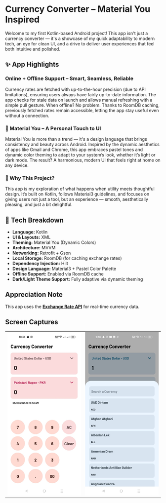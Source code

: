 # Currency Converter – Material You Inspired

Welcome to my first Kotlin-based Android project! This app isn't just a currency converter — it's a showcase of my quick adaptability to modern tech, an eye for clean UI, and a drive to deliver user experiences that feel both intuitive and polished.

## ✨ App Highlights

### Online + Offline Support – Smart, Seamless, Reliable

Currency rates are fetched with up-to-the-hour precision (due to API limitations), ensuring users always have fairly up-to-date information. The app checks for stale data on launch and allows manual refreshing with a simple pull gesture. When offline? No problem. Thanks to RoomDB caching, previously fetched rates remain accessible, letting the app stay useful even without a connection.

### 🎨 Material You – A Personal Touch to UI

Material You is more than a trend — it's a design language that brings consistency and beauty across Android. Inspired by the dynamic aesthetics of apps like Gmail and Chrome, this app embraces pastel tones and dynamic color theming to adapt to your system’s look, whether it’s light or dark mode. The result? A harmonious, modern UI that feels right at home on any device.

### 🤝 Why This Project?

This app is my exploration of what happens when utility meets thoughtful design. It’s built on Kotlin, follows Material3 guidelines, and focuses on giving users not just a tool, but an experience — smooth, aesthetically pleasing, and just a bit delightful.

## 📱 Tech Breakdown

- **Language:** Kotlin  
- **UI & Layouts:** XML 
- **Theming:** Material You (Dynamic Colors)  
- **Architecture:** MVVM  
- **Networking:** Retrofit + Gson  
- **Local Storage:** RoomDB (for caching exchange rates)  
- **Dependency Injection:** Hilt  
- **Design Language:** Material3 + Pastel Color Palette  
- **Offline Support:** Enabled via RoomDB cache  
- **Dark/Light Theme Support:** Fully adaptive via dynamic theming

## Appreciation Note

This app uses the **[Exchange Rate API](https://www.exchangerate-api.com/)** for real-time currency data.  

## Screen Captures

<table>
  <tr>
    <td><img src="pic1.jpeg" width="400"/></td>
    <td><img src="pic2.jpeg" width="400"/></td>
  </tr>
  </tr>
